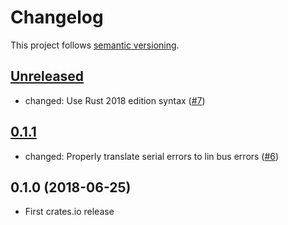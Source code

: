 # Changelog

This project follows [semantic versioning](https://semver.org/).

## [Unreleased]

 * changed: Use Rust 2018 edition syntax
   ([#7](https://github.com/Sensirion/lin-bus-driver-serial-rs/pull/7))

## [0.1.1]

 * changed: Properly translate serial errors to lin bus errors
   ([#6](https://github.com/Sensirion/lin-bus-driver-serial-rs/pull/6))

## 0.1.0 (2018-06-25)

 * First crates.io release

[Unreleased]: https://github.com/Sensirion/lin-bus-driver-serial-rs/compare/v0.1.0...HEAD
[0.1.1]: https://github.com/Sensirion/lin-bus-driver-serial-rs/compare/v0.1.0...v0.1.1
